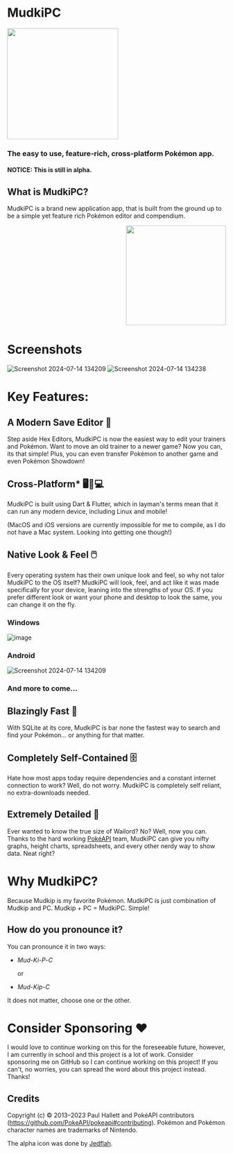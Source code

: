 # MudkiPC

  <img src="https://wiki.pokemon3d.net/images/a/ae/Mudkip.png" width="256" height="256" border="0"/>

### The easy to use, feature-rich, cross-platform Pokémon app.

#### NOTICE: This is still in alpha.

## What is MudkiPC?

MudkiPC is a brand new application app, that is built from the ground up to be a simple yet feature rich Pokémon editor and compendium.

<p align="right"><img src="https://i.pinimg.com/originals/9b/c3/10/9bc31023146c13370fb2ec9418eb3eaf.png" width="230" height="230" border="0"/>
</p>

# Screenshots

![Screenshot 2024-07-14 134209](https://github.com/user-attachments/assets/a328fd94-92f7-4a53-84d0-d0155af42fb3)
![Screenshot 2024-07-14 134238](https://github.com/user-attachments/assets/2cc5bf95-8ab4-427c-bdf4-f8e8155e1452)

# Key Features:

## A Modern Save Editor 📝

Step aside Hex Editors, MudkiPC is now the easiest way to edit your trainers and Pokémon. Want to move an old trainer to a newer game? Now you can, its that simple! Plus, you can even transfer Pokémon to another game and even Pokémon Showdown!

## Cross-Platform\* 🖥️📱💻

MudkiPC is built using Dart & Flutter, which in layman's terms mean that it can run any modern device, including Linux and mobile!

(MacOS and iOS versions are currently impossible for me to compile, as I do not have a Mac system. Looking into getting one though!)

## Native Look & Feel 🖱️

Every operating system has their own unique look and feel, so why not talor MudkiPC to the OS itself? MudkiPC will look, feel, and act like it was made specifically for your device, leaning into the strengths of your OS. If you prefer different look or want your phone and desktop to look the same, you can change it on the fly.

### Windows

![image](https://github.com/user-attachments/assets/54670f90-dabe-4163-86d5-69393fad08c6)

### Android

![Screenshot 2024-07-14 134209](https://github.com/user-attachments/assets/a328fd94-92f7-4a53-84d0-d0155af42fb3)

### And more to come...

## Blazingly Fast 🚀

With SQLite at its core, MudkiPC is bar none the fastest way to search and find your Pokémon... or anything for that matter.

## Completely Self-Contained 🗄️

Hate how most apps today require dependencies and a constant internet connection to work? Well, do not worry. MudkiPC is completely self reliant, no extra-downloads needed.

## Extremely Detailed 🔎

Ever wanted to know the true size of Wailord? No? Well, now you can. Thanks to the hard working [PokéAPI](https://github.com/PokeAPI/pokeapi?tab=readme-ov-file) team, MudkiPC can give you nifty graphs, height charts, spreadsheets, and every other nerdy way to show data. Neat right?

# Why MudkiPC?

Because Mudkip is my favorite Pokémon. MudkiPC is just combination of Mudkip and PC. Mudkip + PC = MudkiPC. Simple!

## How do you pronounce it?

You can pronounce it in two ways:

- _Mud_-_Ki_-_P_-_C_

  or

- _Mud_-_Kip_-_C_

It does not matter, choose one or the other.

# Consider Sponsoring ❤️

I would love to continue working on this for the foreseeable future, however, I am currently in school and this project is a lot of work. Consider sponsoring me on GitHub so I can continue working on this project! If you can't, no worries, you can spread the word about this project instead. Thanks!

## Credits

Copyright (c) © 2013–2023 Paul Hallett and PokéAPI contributors (https://github.com/PokeAPI/pokeapi#contributing). Pokémon and Pokémon character names are trademarks of Nintendo.

The alpha icon was done by [Jedflah](https://www.deviantart.com/jedflah).
